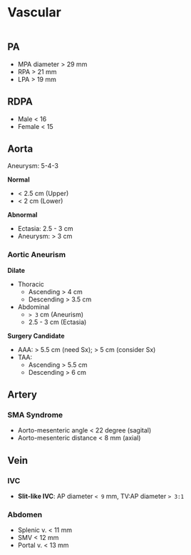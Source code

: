 # Vascular

```table-of-contents
```

## PA

- MPA diameter > 29 mm
- RPA > 21 mm
- LPA > 19 mm

## RDPA

- Male < 16
- Female < 15

## Aorta

Aneurysm: 5-4-3

**Normal**

- < 2.5 cm (Upper)
- < 2 cm (Lower)

**Abnormal**

- Ectasia: 2.5 - 3 cm
- Aneurysm: > 3 cm

### Aortic Aneurism

**Dilate**

- Thoracic
    - Ascending > 4 cm
    - Descending > 3.5 cm
- Abdominal
    - `> 3` cm (Aneurism)
    - 2.5 - 3 cm (Ectasia)

**Surgery Candidate**

- AAA: > 5.5 cm (need Sx); > 5 cm (consider Sx)
- TAA:
    - Ascending > 5.5 cm
    - Descending > 6 cm

## Artery

### SMA Syndrome

- Aorto-mesenteric angle < 22 degree (sagital)
- Aorto-mesenteric distance < 8 mm (axial)

## Vein

### IVC

- **Slit-like IVC**: AP diameter `< 9` mm, TV:AP diameter `> 3:1`

### Abdomen

- Splenic v. < 11 mm
- SMV < 12 mm
- Portal v. < 13 mm